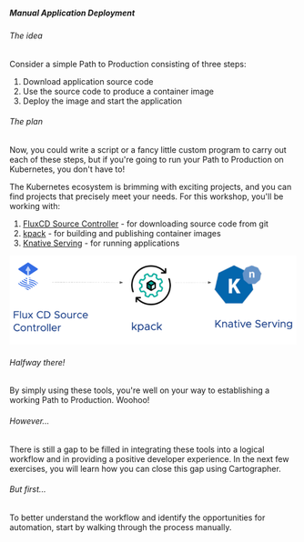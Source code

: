 ##### Manual Application Deployment

###### The idea

Consider a simple Path to Production consisting of three steps:
1. Download application source code
2. Use the source code to produce a container image
3. Deploy the image and start the application

###### The plan

Now, you could write a script or a fancy little custom program to carry out each of these steps, but if you're going to run your Path to Production on Kubernetes, you don't have to!

The Kubernetes ecosystem is brimming with exciting projects, and you can find projects that precisely meet your needs.
For this workshop, you'll be working with:
1. [FluxCD Source Controller](https://fluxcd.io/docs/components/source) - for downloading source code from git
2. [kpack](https://buildpacks.io/docs/tools/kpack) - for building and publishing container images
3. [Knative Serving](https://knative.dev/docs/serving) - for running applications

![img.png](images/manual.png)

###### Halfway there!
By simply using these tools, you're well on your way to establishing a working Path to Production. Woohoo!

###### However...
There is still a gap to be filled in integrating these tools into a logical workflow and in providing a positive developer experience.
In the next few exercises, you will learn how you can close this gap using Cartographer.

###### But first...
To better understand the workflow and identify the opportunities for automation, start by walking through the process manually.
